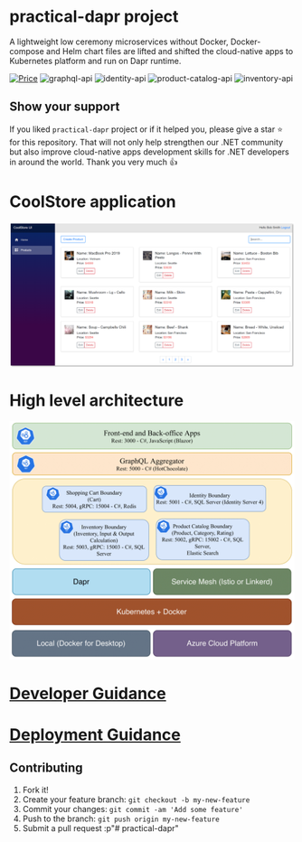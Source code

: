 # practical-dapr project

A lightweight low ceremony microservices without Docker, Docker-compose and Helm chart files are lifted and shifted the cloud-native apps to Kubernetes platform and run on Dapr runtime.

[![Price](https://img.shields.io/badge/price-FREE-0098f7.svg)](https://github.com/thangchung/practical-dapr/blob/master/LICENSE)
![graphql-api](https://github.com/thangchung/practical-dapr/workflows/graphql-ci/badge.svg?branch=master)
![identity-api](https://github.com/thangchung/practical-dapr/workflows/identity-ci/badge.svg?branch=master)
![product-catalog-api](https://github.com/thangchung/practical-dapr/workflows/product-catalog-ci/badge.svg?branch=master)
![inventory-api](https://github.com/thangchung/practical-dapr/workflows/inventory-ci/badge.svg?branch=master)

## Show your support

If you liked `practical-dapr` project or if it helped you, please give a star :star: for this repository. That will not only help strengthen our .NET community but also improve cloud-native apps development skills for .NET developers in around the world. Thank you very much :+1:

# CoolStore application

![](docs/assets/webui-products.png)

# High level architecture

![](docs/assets/high_level_architecture.png)

# [Developer Guidance](/docs/developer_guide.md)

# [Deployment Guidance](/docs/deployment_guide.md)

## Contributing

1. Fork it!
2. Create your feature branch: `git checkout -b my-new-feature`
3. Commit your changes: `git commit -am 'Add some feature'`
4. Push to the branch: `git push origin my-new-feature`
5. Submit a pull request :p"# practical-dapr" 
